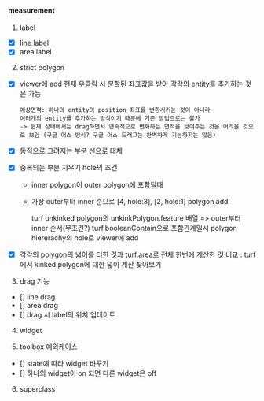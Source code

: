 #### measurement

1. label

- [x] line label
- [x] area label

2. strict polygon

- [x] viewer에 add
      현재 우클릭 시 분할된 좌표값을 받아 각각의 entity를 추가하는 것은 가능

      예상면적: 하나의 entity의 position 좌표를 변환시키는 것이 아니라
      여러개의 entity를 추가하는 방식이기 때문에 기존 방법으로는 불가
      -> 현재 상태에서는 drag하면서 연속적으로 변화하는 면적을 보여주는 것을 어려울 것으로 보임 (구글 어스 방식? 구글 어스 드래그는 완벽하게 기능하지는 않음)

- [x] 동적으로 그려지는 부분 선으로 대체
- [x] 중복되는 부분 지우기
      hole의 조건

  - inner polygon이 outer polygon에 포함될때
  - 가장 outer부터 inner 순으로 [4, hole:3], [2, hole:1] polygon add

    turf unkinked polygon의 unkinkPolygon.feature 배열 => outer부터 inner 순서(무조건?)
    turf.booleanContain으로 포함관계일시 polygon hiererachy의 hole로 viewer에 add

- [x] 각각의 polygon의 넓이를 더한 것과 turf.area로 전체 한번에 계산한 것 비교 : turf에서 kinked polygon에 대한 넓이 계산 찾아보기

3. drag 기능

- [] line drag
- [] area drag
- [] drag 시 label의 위치 업데이트

4. widget

5. toolbox 예외케이스

- [] state에 따라 widget 바꾸기
- [] 하나의 widget이 on 되면 다른 widget은 off

6. superclass
